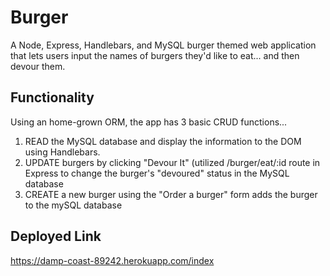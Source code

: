 # Burger
A Node, Express, Handlebars, and MySQL burger themed web application that lets users input the names of burgers they'd like to eat... and then devour them.

## Functionality
Using an home-grown ORM, the app has 3 basic CRUD functions...

1. READ the MySQL database and display the information to the DOM using Handlebars.
2. UPDATE burgers by clicking "Devour It" (utilized /burger/eat/:id route in Express to change the burger's "devoured" status in the MySQL database 
3. CREATE a new burger using the "Order a burger" form adds the burger to the mySQL database


## Deployed Link
https://damp-coast-89242.herokuapp.com/index